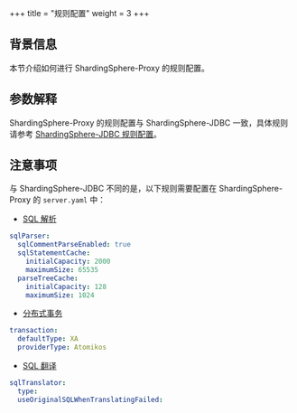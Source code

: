 +++
title = "规则配置"
weight = 3
+++

## 背景信息

本节介绍如何进行 ShardingSphere-Proxy 的规则配置。

## 参数解释

ShardingSphere-Proxy 的规则配置与 ShardingSphere-JDBC 一致，具体规则请参考 [ShardingSphere-JDBC 规则配置](/cn/user-manual/shardingsphere-jdbc/yaml-config/rules/)。

## 注意事项

与 ShardingSphere-JDBC 不同的是，以下规则需要配置在 ShardingSphere-Proxy 的 `server.yaml` 中：

* [SQL 解析](/cn/user-manual/shardingsphere-jdbc/yaml-config/rules/sql-parser/)
```yaml
sqlParser:
  sqlCommentParseEnabled: true
  sqlStatementCache:
    initialCapacity: 2000
    maximumSize: 65535
  parseTreeCache:
    initialCapacity: 128
    maximumSize: 1024
```
* [分布式事务](/cn/user-manual/shardingsphere-jdbc/yaml-config/rules/transaction/)
```yaml
transaction:
  defaultType: XA
  providerType: Atomikos
```
* [SQL 翻译](/cn/user-manual/shardingsphere-jdbc/yaml-config/rules/sql-translator/)
```yaml
sqlTranslator:
  type:
  useOriginalSQLWhenTranslatingFailed:
```
